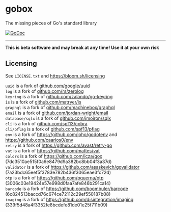# gobox

The missing pieces of Go's standard library

[![GoDoc](https://godoc.org/github.com/bloom42/gobox?status.svg)](https://pkg.go.dev/github.com/bloom42/gobox)

---------------------------------------------

**This is beta software and may break at any time! Use it at your own risk**


## Licensing

See `LICENSE.txt` and https://bloom.sh/licensing

`uuid` is a fork of [github.com/google/uuid](https://github.com/google/uuid) <br>
`log` is a fork of [github.com/rs/zerolog](https://github.com/rs/zerolog) <br>
`keyring` is a fork of [github.com/zalando/go-keyring](https://github.com/zalando/go-keyring) <br>
`is` is a fork of [github.com/matryer/is](https://github.com/matryer/is) <br>
`graphql` is a fork of [github.com/machinebox/graphql](https://github.com/machinebox/graphql) <br>
`email` is a fork of [github.com/jordan-wright/email](https://github.com/jordan-wright/email) <br>
`database/sqlx` is a fork of [github.com/jmoiron/sqlx](https://github.com/jmoiron/sqlx) <br>
`cli` is a fork of [github.com/spf13/cobra](https://github.com/spf13/cobra) <br>
`cli/pflag` is a fork of [github.com/spf13/pflag](https://github.com/spf13/pflag) <br>
`env` is a fork of https://github.com/joho/godotenv and https://github.com/caarlos0/env <br>
`retry` is a fork of https://github.com/avast/retry-go <br>
`vat` is a fork of https://github.com/mattes/vat <br>
`colorx` is a fork of https://github.com/icza/gox (7dc3510ae515f0a6e8479d9a382bc8bb04f3a37d)<br>
`validator` is a fork of https://github.com/asaskevich/govalidator (7a23bdc65eef5f3783e782b436f3065eae3fc72d) <br>
`otp` is a fork of https://github.com/pquerna/otp (3006c03e19424e57e998d0faa7afe846b291ca14) <br>
`barcode` is a fork of https://github.com/boombuler/barcode (6c824513baccd76c674ce72112c29ef550187b08) <br>
`imaging` is a fork of https://github.com/disintegration/imaging (339f5d48a4f3352fe8bcdefe81de01e25f711b09) <br>
